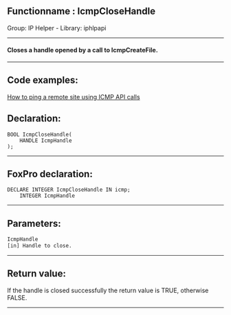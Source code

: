 <link rel="stylesheet" type="text/css" href="../../css/win32api.css">  
<link rel="stylesheet" href="https://cdnjs.cloudflare.com/ajax/libs/font-awesome/4.7.0/css/font-awesome.min.css">

## Functionname : IcmpCloseHandle
Group: IP Helper - Library: iphlpapi    
***  


#### Closes a handle opened by a call to IcmpCreateFile.
***  


## Code examples:
[How to ping a remote site using ICMP API calls](../../samples/sample_486.md)  

## Declaration:
```foxpro  
BOOL IcmpCloseHandle(
	HANDLE IcmpHandle
);  
```  
***  


## FoxPro declaration:
```foxpro  
DECLARE INTEGER IcmpCloseHandle IN icmp;
	INTEGER IcmpHandle  
```  
***  


## Parameters:
```txt  
IcmpHandle
[in] Handle to close.  
```  
***  


## Return value:
If the handle is closed successfully the return value is TRUE, otherwise FALSE.  
***  

